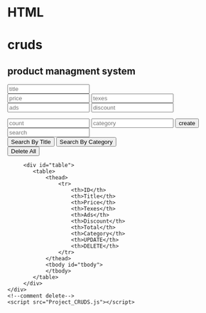 # HTML
<!DOCTYPE html>
<html lang="en">
<head>
    <meta charset="UTF-8">
    <title>CRUD</title>
    <link rel="stylesheet" href="Project_CRUDS.css">
</head>
<body>
    <div id="project">
        <div id="header">
            <h1>cruds</h1>
            <h2>product managment system</h2>
        </div>
        <input type="text" id="title" placeholder="title" />
        <div id="price_row">
            <input onkeyup="getTotal()" type="number" placeholder="price" id="price">
            <input onkeyup="getTotal()" type="number" placeholder="texes" id="texes">
            <input onkeyup="getTotal()" type="number" placeholder="ads" id="ads">
            <input onkeyup="getTotal()" type="number" placeholder="discount" id="discount">
            <p onkeyup="getTotal()" id="total"></p>
        </div>
         <input type="text" id="count" placeholder="count" />
         <input type="text" id="category" placeholder="category" />
         <button id="create">create</button>
         <input type="text" id="search" placeholder="search" />
         <div id="typeSearche" >
            <button id="SearchTitle">Search By Title</button>
            <button id="SearchCategory">Search By Category</button> 
         </div>
         <button id="Delete_All">Delete All</button>

         <div id="table">
            <table>
                <thead>
                    <tr>
                        <th>ID</th>
                        <th>Title</th>
                        <th>Price</th>
                        <th>Texes</th>
                        <th>Ads</th>
                        <th>Discount</th>
                        <th>Total</th>
                        <th>Category</th>
                        <th>UPDATE</th>
                        <th>DELETE</th>
                    </tr>
                </thead>
                <tbody id="tbody">
                </tbody>
            </table>
         </div>
    </div>
    <!--comment delete-->
    <script src="Project_CRUDS.js"></script>
</body>
</html>
